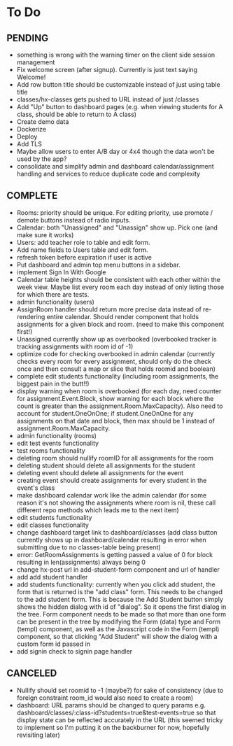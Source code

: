 # To Do

## PENDING

- something is wrong with the warning timer on the client side session management
- Fix welcome screen (after signup). Currently is just text saying Welcome!
- Add row button title should be customizable instead of just using table title
- classes/hx-classes gets pushed to URL instead of just /classes
- Add "Up" button to dashboard pages (e.g. when viewing students for A class, should be able to return to A class)
- Create demo data
- Dockerize
- Deploy
- Add TLS
- Maybe allow users to enter A/B day or 4x4 though the data won't be used by the app?
- consolidate and simplify admin and dashboard calendar/assignment handling and services to reduce duplicate code and complexity

## COMPLETE

- Rooms: priority should be unique. For editing priority, use promote / demote buttons instead of radio inputs.
- Calendar: both "Unassigned" and "Unassign" show up. Pick one (and make sure it works)
- Users: add teacher role to table and edit form.
- Add name fields to Users table and edit form.
- refresh token before expiration if user is active
- Put dashboard and admin top menu buttons in a sidebar.
- implement Sign In With Google
- Calendar table heights should be consistent with each other within the week view. Maybe list every room each day instead of only listing those for which there are tests.
- admin functionality (users)
- AssignRoom handler should return more precise data instead of re-rendering entire calendar. Should render component that holds assignments for a given block and room. (need to make this component first!)
- Unassigned currently show up as overbooked (overbooked tracker is tracking assignments with room id of -1)
- optimize code for checking overbooked in admin calendar (currently checks every room for every assignment, should only do the check once and then consult a map or slice that holds roomid and boolean)
- complete edit students functionality (including room assignments, the biggest pain in the butt!!)
- display warning when room is overbooked (for each day, need counter for assignment.Event.Block, show warning for each block where the count is greater than the assignment.Room.MaxCapacity). Also need to account for student.OneOnOne; if student.OneOnOne for any assignments on that date and block, then max should be 1 instead of assignment.Room.MaxCapacity.
- admin functionality (rooms)
- edit test events functionality
- test rooms functionality
- deleting room should nullify roomID for all assignments for the room
- deleting student should delete all assignments for the student
- deleting event should delete all assignments for the event
- creating event should create assignments for every student in the event's class
- make dashboard calendar work like the admin calendar (for some reason it's not showing the assignments where room is nil, these call different repo methods which leads me to the next item)
- edit students functionality
- edit classes functionality
- change dashboard target link to dashboard/classes (add class button currently shows up in dashboard/calendar resulting in error when submitting due to no classes-table being present)
- error: GetRoomAssignments is getting passed a value of 0 for block resulting in len(assignments) always being 0
- change hx-post url in add-student-form component and url of handler
- add add student handler
- add students functionality: currently when you click add student, the form that is returned is the "add class" form. This needs to be changed to the add student form. This is because the Add Student button simply shows the hidden dialog with id of "dialog". So it opens the first dialog in the tree. Form component needs to be made so that more than one form can be present in the tree by modifying the Form (data) type and Form (templ) component, as well as the Javascript code in the Form (templ) component, so that clicking "Add Student" will show the dialog with a custom form id passed in  
- add signin check to signin page handler

## CANCELED

- Nullify should set roomid to -1 (maybe?) for sake of consistency (due to foreign constraint room_id would also need to create a room)
- dashboard: URL params should be changed to query params e.g. dashboard/classes/:class-id?students=true&test-events=true so that display state can be reflected accurately in the URL (this seemed tricky to implement so I'm putting it on the backburner for now, hopefully revisiting later)
